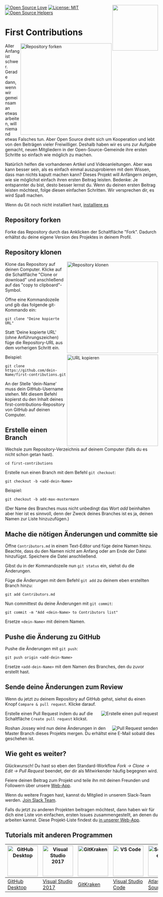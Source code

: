 [![Open Source Love](https://badges.frapsoft.com/os/v1/open-source.svg?v=103)](https://github.com/ellerbrock/open-source-badges/)
[<img align="right" width="150" src="https://firstcontributions.github.io/assets/Readme/join-slack-team.png">](https://join.slack.com/t/firstcontributors/shared_invite/enQtNjkxNzQwNzA2MTMwLTVhMWJjNjg2ODRlNWZhNjIzYjgwNDIyZWYwZjhjYTQ4OTBjMWM0MmFhZDUxNzBiYzczMGNiYzcxNjkzZDZlMDM)
[![License: MIT](https://img.shields.io/badge/License-MIT-green.svg)](https://opensource.org/licenses/MIT)
[![Open Source Helpers](https://www.codetriage.com/roshanjossey/first-contributions/badges/users.svg)](https://www.codetriage.com/roshanjossey/first-contributions)


# First Contributions

<img align="right" width="300" src="https://firstcontributions.github.io/assets/Readme/fork.png" alt="Repository forken" />

Aller Anfang ist schwer. Gerade dann, wenn wir gemeinsam an etwas arbeiten, will niemand etwas Falsches tun. Aber Open Source dreht sich um Kooperation und lebt von den Beiträgen vieler Freiwilliger. Deshalb haben wir es uns zur Aufgabe gemacht, neuen Mitgliedern in der Open-Source-Gemeinde ihre ersten Schritte so einfach wie möglich zu machen. 

Natürlich helfen die vorhandenen Artikel und Videoanleitungen. Aber was kann besser sein, als es einfach einmal auszuprobieren mit dem Wissen, dass man nichts kaputt machen kann? Dieses Projekt will Anfängern zeigen, wie sie möglichst einfach ihren ersten Beitrag leisten. Bedenke: Je entspannter du bist, desto besser lernst du. Wenn du deinen ersten Beitrag leisten möchtest, folge diesen einfachen Schritten. Wir versprechen dir, es wird Spaß machen.


Wenn du Git noch nicht installiert hast, [ installiere es ]( https://help.github.com/articles/set-up-git/ )

## Repository forken

Forke das Repository durch das Anklicken der Schaltfläche "Fork". Dadurch erhältst du deine eigene Version des Projektes in deinem Profil.

## Repository klonen

<img align="right" width="300" src="https://firstcontributions.github.io/assets/Readme/clone.png" alt="Repository klonen" />

Klone das Repository auf deinen Computer. Klicke auf die Schaltfläche "Clone or download" und anschließend auf das "copy to clipboard"-Symbol.

Öffne eine Kommandozeile und gib das folgende git-Kommando ein:

```
git clone "Deine kopierte URL"
```
Statt 'Deine kopierte URL' (ohne Anführungszeichen) füge die Repository-URL aus dem vorherigen Schritt ein.

<img align="right" width="300" src="https://firstcontributions.github.io/assets/Readme/copy-to-clipboard.png" alt="URL kopieren" />

Beispiel:
```
git clone https://github.com/dein-Name/first-contributions.git
```
An der Stelle 'dein-Name' muss dein GitHub-Username stehen. Mit diesem Befehl kopierst du den Inhalt deines first-contributions-Repository von GitHub auf deinen Computer.

## Erstelle einen Branch

Wechsle zum Repository-Verzeichnis auf deinem Computer (falls du es nicht schon getan hast).

```
cd first-contributions
```
Erstelle nun einen Branch mit dem Befehl `git checkout`:
```
git checkout -b <add-dein-Name>
```

Beispiel:
```
git checkout -b add-max-mustermann
```

(Der Name des Branches muss nicht unbedingt das Wort *add* beinhalten aber hier ist es sinnvoll, denn der Zweck deines Branches ist es ja, deinen Namen zur Liste hinzuzufügen.)

## Mache die nötigen Änderungen und committe sie

Öffne `Contributors.md` in einem Text-Editor und füge deine Namen hinzu. Beachte, dass du den Namen nicht am Anfang oder am Ende der Datei hinzufügst. Speichere die Datei anschließend.

Gibst du in der Kommandozeile nun `git status` ein, siehst du die Änderungen. 

Füge die Änderungen mit dem Befehl `git add` zu deinem eben erstellten Branch hinzu:
```
git add Contributors.md
```

Nun committest du deine Änderungen mit `git commit`:
```
git commit -m "Add <dein-Name> to Contributors list"
```
Ersetze `<dein-Name>` mit deinem Namen.

## Pushe die Änderung zu GitHub

Pushe die Änderungen mit `git push`:
```
git push origin <add-dein-Name>
```
Ersetze `<add-dein-Name>` mit dem Namen des Branches, den du zuvor erstellt hast.

## Sende deine Änderungen zum Review

Wenn du jetzt zu deinem Repository auf GitHub gehst, siehst du einen Knopf `Compare & pull request`. Klicke darauf.

<img style="float: right;" src="https://firstcontributions.github.io/assets/Readme/compare-and-pull.png" alt="Erstelle einen pull request" />

Erstelle einen Pull Request indem du auf die Schaltfläche `Create pull request` klickst.

<img style="float: right;" src="https://firstcontributions.github.io/assets/Readme/submit-pull-request.png" alt="Pull Request senden" />

Roshan Jossey wird nun deine Änderungen in den Master Branch dieses Projekts mergen. Du erhältst eine E-Mail sobald dies geschehen ist. 

## Wie geht es weiter?

Glückwunsch! Du hast so eben den Standard-Workflow *Fork -> Clone -> Edit -> Pull Request* beendet, der dir als Mitwirkender häufig begegnen wird.

Feiere deinen Beitrag zum Projekt und teile ihn mit deinen Freunden und Followern über unsere [Web-App](https://firstcontributions.github.io/#social-share).

Wenn du weitere Fragen hast, kannst du Mitglied in unserem Slack-Team werden. [Join Slack Team](https://join.slack.com/t/firstcontributors/shared_invite/enQtMzE1MTYwNzI3ODQ0LTZiMDA2OGI2NTYyNjM1MTFiNTc4YTRhZTg4OWZjMzA0ZWZmY2UxYzVkMzI1ZmVmOWI4ODdkZWQwNTM2NDVmNjY).

Falls du jetzt zu anderen Projekten beitragen möchtest, dann haben wir für dich eine Liste von einfachen, ersten Issues zusammengestellt, an denen du arbeiten kannst. Diese Projekt-Liste findest du [in unserer Web-App](https://firstcontributions.github.io/#project-list).

## Tutorials mit anderen Programmen
| <a href="gui-tool-tutorials/github-desktop-tutorial.md"><img alt="GitHub Desktop" src="https://desktop.github.com/images/desktop-icon.svg" width="100"></a> | <a href="gui-tool-tutorials/github-windows-vs2017-tutorial.md"><img alt="Visual Studio 2017" src="https://upload.wikimedia.org/wikipedia/commons/c/cd/Visual_Studio_2017_Logo.svg" width="100"></a> | <a href="gui-tool-tutorials/gitkraken-tutorial.md"><img alt="GitKraken" src="https://firstcontributions.github.io/assets/gui-tool-tutorials/gitkraken-tutrial/gk-icon.png" width="100"></a> | <a href="gui-tool-tutorials/github-windows-vs-code-tutorial.md"><img alt="VS Code" src="https://upload.wikimedia.org/wikipedia/commons/2/2d/Visual_Studio_Code_1.18_icon.svg" width=100></a> | <a href="gui-tool-tutorials/sourcetree-macos-tutorial.md"><img alt="Sourcetree App" src="https://wac-cdn.atlassian.com/dam/jcr:81b15cde-be2e-4f4a-8af7-9436f4a1b431/Sourcetree-icon-blue.svg" width=100></a> | <a href="gui-tool-tutorials/github-windows-intellij-tutorial.md"><img alt="IntelliJ IDEA" src="https://upload.wikimedia.org/wikipedia/commons/thumb/9/9c/IntelliJ_IDEA_Icon.svg/512px-IntelliJ_IDEA_Icon.svg.png" width=100></a> |
| ----------------------------------------------------------------------------------------------------------------------------------------------------------- | --------------------------------------------------------------------------------------------------------------------------------------------------------------------------------------------------- | ------------------------------------------------------------------------------------------------------------------------------------------------------------------------------------------- | -------------------------------------------------------------------------------------------------------------------------------------------------------------------------------------------- | ------------------------------------------------------------------------------------------------------------------------------------------------------------------------------------------------------------ | -------------------------------------------------------------------------------------------------------------------------------------------------------------------------------------------------------------------------------- |
| [GitHub Desktop](gui-tool-tutorials/github-desktop-tutorial.md)                                                                                             | [Visual Studio 2017](gui-tool-tutorials/github-windows-vs2017-tutorial.md)                                                                                                                          | [GitKraken](gui-tool-tutorials/gitkraken-tutorial.md)                                                                                                                                       | [Visual Studio Code](gui-tool-tutorials/github-windows-vs-code-tutorial.md)                                                                                                                  | [Atlassian Sourcetree](gui-tool-tutorials/sourcetree-macos-tutorial.md)                                                                                                                                      | [IntelliJ IDEA](gui-tool-tutorials/github-windows-intellij-tutorial.md)                                                                                                                                                          |
